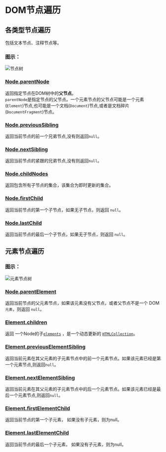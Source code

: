 # DOM节点遍历

## 各类型节点遍历

包括文本节点、注释节点等。

### 图示：

![节点树](C:\Users\狼子\Desktop\狼子笔记\img\allnodes.png)

### [Node.parentNode](https://developer.mozilla.org/zh-CN/docs/Web/API/Node/parentNode)
返回指定节点在DOM树中的**父节点**。    
`parentNode`是指定节点的父节点。一个元素节点的父节点可能是一个元素(`Element`)节点,也可能是一个文档(`Document`)节点,或者是文档碎片(`DocumentFragment`)节点。

### [Node.previousSibling](https://developer.mozilla.org/zh-CN/docs/Web/API/Node/previousSibling)

返回当前节点的前一个兄弟节点,没有则返回`null`。

### [Node.nextSibling](https://developer.mozilla.org/zh-CN/docs/Web/API/Node/nextSibling)

返回当前节点的紧跟的兄弟节点,没有则返回`null`。

### [Node.childNodes](https://developer.mozilla.org/zh-CN/docs/Web/API/Node/childNodes)

返回包含所有子节点的集合，该集合为即时更新的集合。

### [Node.firstChild](https://developer.mozilla.org/zh-CN/docs/Web/API/Node/firstChild)

返回当前节点的第一个子节点，如果无子节点，则返回 `null`。

### [Node.lastChild](https://developer.mozilla.org/zh-CN/docs/Web/API/Node/lastChild)

返回当前节点的最后一个子节点，如果无子节点，则返回 `null`。



## 元素节点遍历

### 图示：

![元素节点树](C:\Users\狼子\Desktop\狼子笔记\img\element.png)

### [Node.parentElement](https://developer.mozilla.org/zh-CN/docs/Web/API/Node/parentElement)

返回当前节点的父元素节点，如果该元素没有父节点，或者父节点不是一个 DOM `元素`，则返回 `null`。

### [Element.children](https://developer.mozilla.org/zh-CN/docs/Web/API/ParentNode/children)

返回 一个Node的子[`elements`](https://developer.mozilla.org/zh-CN/docs/Web/API/Element) ，是一个动态更新的 [`HTMLCollection`](https://developer.mozilla.org/zh-CN/docs/Web/API/HTMLCollection)。

### [Element.previousElementSibling](https://developer.mozilla.org/zh-CN/docs/Web/API/NonDocumentTypeChildNode/previousElementSibling)

返回当前元素在其父元素的子元素节点中的前一个元素节点。如果该元素已经是第一个元素节点,则返回`null`。

### [Element.nextElementSibling](https://developer.mozilla.org/zh-CN/docs/Web/API/NonDocumentTypeChildNode/nextElementSibling)

返回当前元素在其父元素的子元素节点中的后一个元素节点。如果该元素已经是最后一个元素节点,则返回`null`。

### [Element.firstElementChild](https://developer.mozilla.org/zh-CN/docs/Web/API/ParentNode/firstElementChild)

返回当前节点的第一个子元素， 如果没有子元素，则为null。

### [Element.lastElementChild](https://developer.mozilla.org/zh-CN/docs/Web/API/ParentNode/lastElementChild)

返回当前节点的最后一个子元素， 如果没有子元素，则为null。